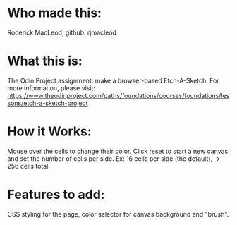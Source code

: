 Who made this:
=============
Roderick MacLeod,
github: rjmacleod

What this is:
============
The Odin Project assignment: make a browser-based Etch-A-Sketch.
For more information, please visit:
https://www.theodinproject.com/paths/foundations/courses/foundations/lessons/etch-a-sketch-project

How it Works:
=============
Mouse over the cells to change their color. Click reset to start a new canvas and set the
number of cells per side. Ex: 16 cells per side (the default), -> 256 cells total.

Features to add:
================
CSS styling for the page, color selector for canvas background and "brush".